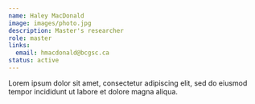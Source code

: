 ```yaml
---
name: Haley MacDonald
image: images/photo.jpg
description: Master's researcher
role: master
links:
  email: hmacdonald@bcgsc.ca
status: active
---
```


Lorem ipsum dolor sit amet, consectetur adipiscing elit, sed do eiusmod tempor incididunt ut labore et dolore magna aliqua.
